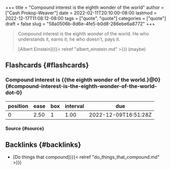 +++
title = "Compound interest is the eighth wonder of the world"
author = ["Cash Prokop-Weaver"]
date = 2022-02-11T20:10:00-08:00
lastmod = 2022-12-17T11:08:12-08:00
tags = ["quote", "quote"]
categories = ["quote"]
draft = false
slug = "58a0506b-8d6e-4fe5-b0d8-286ebe6a8772"
+++

> Compound interest is the eighth wonder of the world. He who understands it, earns it; he who doesn't, pays it.
>
> [Albert Einstein]({{< relref "albert_einstein.md" >}}) (maybe)


## Flashcards {#flashcards}


### Compound interest is {{the eighth wonder of the world.}@0} {#compound-interest-is-the-eighth-wonder-of-the-world-dot-0}

| position | ease | box | interval | due                  |
|----------|------|-----|----------|----------------------|
| 0        | 2.50 | 1   | 1.00     | 2022-12-09T16:51:28Z |


#### Source {#source}


## Backlinks {#backlinks}

-   [Do things that compound]({{< relref "do_things_that_compound.md" >}})

